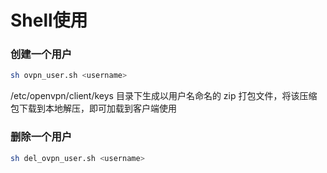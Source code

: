 # Shell使用

### 创建一个用户
```bash
sh ovpn_user.sh <username>
```
/etc/openvpn/client/keys 目录下生成以用户名命名的 zip 打包文件，将该压缩包下载到本地解压，即可加载到客户端使用

### 删除一个用户
```bash
sh del_ovpn_user.sh <username>
```

